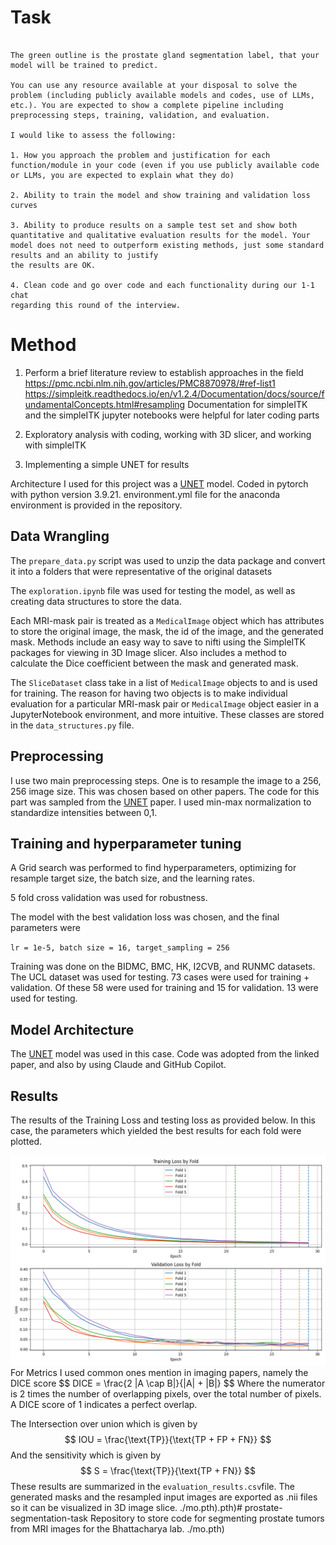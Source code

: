 # Task 
```

The green outline is the prostate gland segmentation label, that your model will be trained to predict.

You can use any resource available at your disposal to solve the problem (including publicly available models and codes, use of LLMs, etc.). You are expected to show a complete pipeline including preprocessing steps, training, validation, and evaluation. 

I would like to assess the following:

1. How you approach the problem and justification for each function/module in your code (even if you use publicly available code or LLMs, you are expected to explain what they do)

2. Ability to train the model and show training and validation loss curves

3. Ability to produce results on a sample test set and show both quantitative and qualitative evaluation results for the model. Your model does not need to outperform existing methods, just some standard results and an ability to justify
the results are OK.

4. Clean code and go over code and each functionality during our 1-1 chat
regarding this round of the interview.

```

# Method
1. Perform a brief literature review to establish approaches in the field
https://pmc.ncbi.nlm.nih.gov/articles/PMC8870978/#ref-list1
https://simpleitk.readthedocs.io/en/v1.2.4/Documentation/docs/source/fundamentalConcepts.html#resampling
Documentation for simpleITK and the simpleITK jupyter notebooks were helpful for later coding parts

2. Exploratory analysis with coding, working with 3D slicer, and working with simpleITK 
3. Implementing a simple UNET for results

Architecture I used for this project was a [UNET](https://paperswithcode.com/method/u-net) model. Coded in pytorch with python version 3.9.21. environment.yml file for the anaconda environment is provided in the repository. 

## Data Wrangling
The `prepare_data.py` script was used to unzip the data package and convert it into a folders that were representative of the original datasets

The `exploration.ipynb` file  was used for testing the model, as well as creating data structures to store the data. 

Each MRI-mask pair is treated as a `MedicalImage` object which has attributes to store the original image, the mask, the id of the image, and the generated mask. Methods include an easy way to save to nifti using the SimpleITK packages for viewing in 3D Image slicer. Also includes a method to calculate the Dice coefficient between the mask and generated mask. 

The `SliceDataset` class take  in a list of `MedicalImage` objects to and is used for training. The reason for having two objects is to make individual evaluation for a particular MRI-mask pair or `MedicalImage` object easier in a JupyterNotebook environment, and more intuitive. These classes are stored in the `data_structures.py` file. 
## Preprocessing
I use two main preprocessing steps. One is to resample the image to a 256, 256 image size. This was chosen based on other papers. The code for this part was sampled from the  [UNET](https://paperswithcode.com/method/u-net) paper. I used min-max normalization to standardize intensities between 0,1. 

## Training and hyperparameter tuning
A Grid search was performed to find hyperparameters, optimizing for resample target size, the batch size, and the learning rates. 

5 fold cross validation was used for robustness. 

The model with the best validation loss was chosen, and the final parameters were 

`lr = 1e-5, batch size = 16, target_sampling = 256`

Training was done on the BIDMC, BMC, HK, I2CVB, and RUNMC datasets. The UCL dataset was used for testing. 73 cases were used for training + validation. Of these 58 were used for training and 15 for validation.  13 were used for testing.

## Model Architecture
The [UNET](https://paperswithcode.com/method/u-net) model was used in this case. Code was adopted from the linked paper, and also by using Claude and GitHub Copilot. 

## Results
The results of the Training Loss and testing loss as provided below. In this case, the parameters which yielded the best results for each fold were plotted. 
<div align = "center">
<img src="./cross_validation_results.png" alt="Cross-validation results" width="700" />
</div>
For Metrics I used common ones mention in imaging papers, namely the DICE score
$$
DICE = \frac{2 |A \cap B|}{|A| + |B|} 
$$
Where the numerator is 2 times the number of overlapping pixels, over the total number of pixels. A DICE score of 1 indicates a perfect overlap. 

The Intersection over union which is given by 
$$
IOU = \frac{\text{TP}}{\text{TP + FP + FN}}
$$
And the sensitivity which is given by 
$$
S = \frac{\text{TP}}{\text{TP + FN}}
$$
These results are summarized in the `evaluation_results.csv`file. The generated masks and the resampled input images are exported as .nii files so it can be visualized in 3D image slice. 
./mo.pth).pth)# prostate-segmentation-task
Repository to store code for segmenting prostate tumors from MRI images for the Bhattacharya lab. 
./mo.pth)